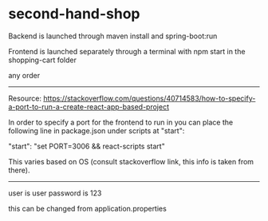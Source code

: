 # second-hand-shop

Backend is launched through maven install and spring-boot:run

Frontend is launched separately through a terminal with npm start in the shopping-cart folder

any order

---------------

Resource: https://stackoverflow.com/questions/40714583/how-to-specify-a-port-to-run-a-create-react-app-based-project

In order to specify a port for the frontend to run in you can place the following line in package.json under scripts at "start":

"start": "set PORT=3006 && react-scripts start"

This varies based on OS (consult stackoverflow link, this info is taken from there). 

---------------

user is user
password is 123

this can be changed from application.properties

